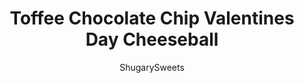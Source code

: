 ---
layout: ../../layouts/MarkdownPostLayout.astro
title: Toffee Chocolate Chip Valentines Day Cheeseball
author: ShugarySweets
pubDate: 2019-01-15
description: "This is the perfect dip to serve on Valentines day! Its a chocolate chip cheeseball with toffee chips mixed in and then covered in holiday sprinkles! My kids are requesting this dip as their after school snack on Valentines Day! And apples are the perfect dipping tool, too!"
image_url: https://www.shugarysweets.com/wp-content/uploads/2013/02/chocolate-chip-toffee-dip-3.jpg
tags: ["Desserts","American"]
calories: 260
protein: 2
carbohydrates: 21
fats: 20
fiber: 0
ingredients: ["8 ounce cream cheese, softened","1/2 cup unsalted butter, softened","3/4 cup powdered sugar","2 Tablespoons brown sugar","1/2 cup mini semi-sweet chocolate morsels","1/2 cup toffee bits (Heath)","sprinkles"]
serves: 12
time: "1 hour 15 minutes"
prepTime: "15 minutes"
instructions: ["In a large mixing bowl, beat cream cheese and butter until fluffy, about 3 minutes. Add both sugars and beat until completely blended. Stir in morsels and toffee bits.","Wrap mixture in a large piece of plastic wrap and refrigerate for 1-2 hours. If desired, lay on serving tray and shape into a heart, cover with sprinkles!","**optional: you can also cover this in chopped nuts or additional mini chocolate chips"]
nutrition: ["260 calories","21 grams carbohydrates","50 milligrams cholesterol","20 grams fat","0 grams fiber","2 grams protein","12 grams saturated fat","75 grams sodium","20 grams sugar","0 grams trans fat","6 grams unsaturated fat"]
---